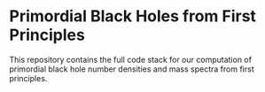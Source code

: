 # Primordial Black Holes from First Principles

This repository contains the full code stack for our computation of primordial black hole number densities and mass spectra from first principles.
